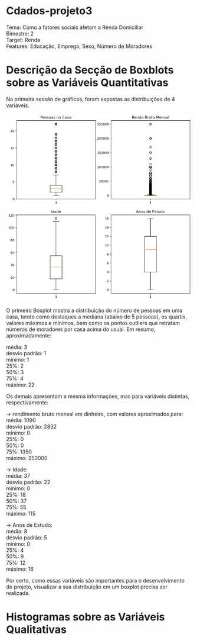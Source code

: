# Cdados-projeto3<br>
Tema: Como a fatores sociais afetam a Renda Domiciliar<br>
Bimestre: 2 <br>
Target: Renda <br>
Features: Educação, Emprego, Sexo, Número de Moradores <br>
#

# Descrição da Secção de Boxblots sobre as Variáveis Quantitativas<br>
Na primeira sessão de gráficos, foram expostas as distribuições de 4 variáveis.<br>

![Boxplots](img/image.png)<br>

O primeiro Boxplot mostra a distribuição do número de pessoas em uma casa, tendo como destaques a mediana (abaixo de 5 pessoas), os quartis, valores máximos e mínimos, bem como os pontos outliers que retratam números de moradores por casa acima do usual. Em resumo, aproximadamente:<br>

média: 3<br>
desvio padrão: 1<br>
mínimo: 1<br>
25%: 2<br>
50%: 3<br>
75%: 4<br>
máximo: 22<br>

Os demais apresentam a mesma informações, mas para variáveis distintas, respectivamente:<br>

-> rendimento bruto mensal em dinheiro, com valores aproximados para:<br>
média: 1090<br>
desvio padrão: 2832<br>
mínimo: 0<br>
25%: 0<br>
50%: 0<br>
75%: 1350<br>
máximo: 250000<br>

-> Idade:<br>
média: 37<br>
desvio padrão: 22<br>
mínimo: 0<br>
25%: 18<br>
50%: 37<br>
75%: 55<br>
máximo: 115<br>

-> Anos de Estudo:<br>
média: 8<br>
desvio padrão: 5<br>
mínimo: 0<br>
25%: 4<br>
50%: 9<br>
75%: 12<br>
máximo: 16<br>

Por certo, como essas variáveis são importantes para o desenvolvimento do projeto, visualizar a sua distribuição em um boxplot precisa ser realizada.<br>
#

# Histogramas sobre as Variáveis Qualitativas<br>


#